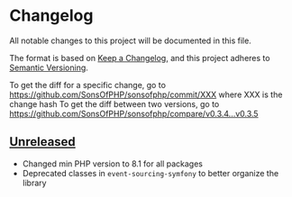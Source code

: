 # Changelog

All notable changes to this project will be documented in this file.

The format is based on [Keep a Changelog](https://keepachangelog.com/en/1.0.0/),
and this project adheres to [Semantic Versioning](https://semver.org/spec/v2.0.0.html).

To get the diff for a specific change, go to https://github.com/SonsOfPHP/sonsofphp/commit/XXX where XXX is the change hash
To get the diff between two versions, go to https://github.com/SonsOfPHP/sonsofphp/compare/v0.3.4...v0.3.5

<!--
Please Use (and keep them organized in this order as well):
 - Added for new features.
 - Changed for changes in existing functionality.
 - Deprecated for soon-to-be removed features.
 - Removed for now removed features.
 - Fixed for any bug fixes.
 - Security in case of vulnerabilities.

Examples:
* [PR #69](https://github.com/SonsOfPHP/sonsofphp/pull/69) Added new feature
-->

## [Unreleased]

* Changed min PHP version to 8.1 for all packages
* Deprecated classes in `event-sourcing-symfony` to better organize the library

[Unreleased]: https://github.com/SonsOfPHP/sonsofphp/compare/v0.3.5...HEAD
[0.3.4]: https://github.com/SonsOfPHP/sonsofphp/compare/v0.3.4...v0.3.5
